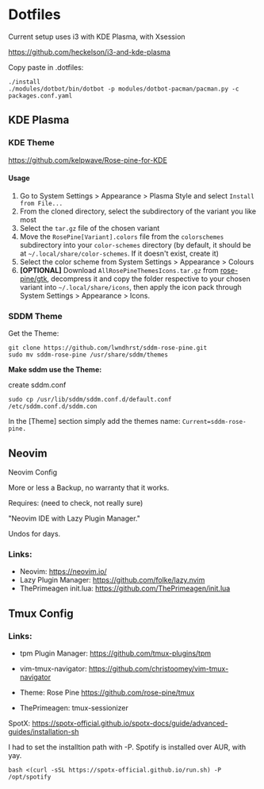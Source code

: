 # Dotfiles

Current setup uses i3 with KDE Plasma, with Xsession

https://github.com/heckelson/i3-and-kde-plasma

Copy paste in .dotfiles:
```
./install
./modules/dotbot/bin/dotbot -p modules/dotbot-pacman/pacman.py -c packages.conf.yaml
```

## KDE Plasma

### KDE Theme

https://github.com/kelpwave/Rose-pine-for-KDE

#### Usage

1. Go to System Settings > Appearance > Plasma Style and select `Install from File...`
2. From the cloned directory, select the subdirectory of the variant you like most
3. Select the `tar.gz` file of the chosen variant
4. Move the `RosePine[Variant].colors` file from the `colorschemes` subdirectory into your ``color-schemes`` directory (by default, it should be at `~/.local/share/color-schemes`. If it doesn't exist, create it)
5. Select the color scheme from System Settings > Appearance > Colours
6. **[OPTIONAL]** Download `AllRosePineThemesIcons.tar.gz` from [rose-pine/gtk](https://github.com/rose-pine/gtk/releases/tag/v2.0.0), decompress it and copy the folder respective to your chosen variant into `~/.local/share/icons`, then apply the icon pack through System Settings > Appearance > Icons.

### SDDM Theme

Get the Theme:
```
git clone https://github.com/lwndhrst/sddm-rose-pine.git
sudo mv sddm-rose-pine /usr/share/sddm/themes
```

**Make sddm use the Theme:**

create sddm.conf
```
sudo cp /usr/lib/sddm/sddm.conf.d/default.conf /etc/sddm.conf.d/sddm.con
```

In the [Theme] section simply add the themes name: `Current=sddm-rose-pine.`

## Neovim

Neovim Config

More or less a Backup, no warranty that it works.

Requires: (need to check, not really sure)

"Neovim IDE with Lazy Plugin Manager."

Undos for days.


### Links:

- Neovim: https://neovim.io/
- Lazy Plugin Manager: https://github.com/folke/lazy.nvim
- ThePrimeagen init.lua: https://github.com/ThePrimeagen/init.lua

## Tmux Config

### Links:

  -  tpm Plugin Manager: https://github.com/tmux-plugins/tpm

  -  vim-tmux-navigator: https://github.com/christoomey/vim-tmux-navigator

  -  Theme: Rose Pine https://github.com/rose-pine/tmux

  -  ThePrimeagen: tmux-sessionizer


SpotX: https://spotx-official.github.io/spotx-docs/guide/advanced-guides/installation-sh

I had to set the installtion path with -P.
Spotify is installed over AUR, with yay.

```
bash <(curl -sSL https://spotx-official.github.io/run.sh) -P /opt/spotify
```
